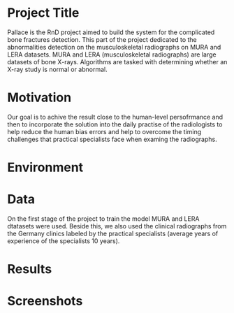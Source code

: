 # Project Title
Pallace is the RnD project aimed to build the system for the complicated bone fractures detection. This part of the project dedicated to the abnormalities detection on the musculoskeletal radiographs on MURA and LERA datasets.
MURA and LERA (musculoskeletal radiographs) are large datasets of bone X-rays. Algorithms are tasked with determining whether an X-ray study is normal or abnormal.
# Motivation
Our goal is to achive the result close to the human-level persofrmance and then to incorporate the solution into the daily practise of the radiologists to help reduce the human bias errors and help to overcome the timing challenges that practical specialists face when examing the radiographs. 
# Environment


# Data
On the first stage of the project to train the model MURA and LERA dtatasets were used. Beside this, we also used the clinical radiographs from the Germany clinics labeled by the practical specialists (average years of experience of the specialists 10 years).
# Results
# Screenshots
